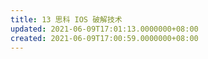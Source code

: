 ```yaml
---
title: 13 思科 IOS 破解技术
updated: 2021-06-09T17:01:13.0000000+08:00
created: 2021-06-09T17:00:59.0000000+08:00
---
```


